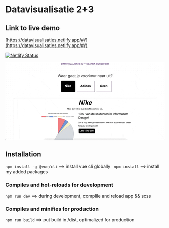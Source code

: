 # Datavisualisatie 2+3

## Link to live demo
[https://datavisualisaties.netlify.app/#/](https://datavisualisaties.netlify.app/#/)

[![Netlify Status](https://api.netlify.com/api/v1/badges/79cd5b72-7969-4ac1-831d-167cf0a2cba3/deploy-status)](https://app.netlify.com/sites/datavisualisaties/deploys)

![screenshot of website](https://github.com/deannabosschert/datavis-23/blob/trunk/src/assets/img/screencapture.gif)

## Installation
` npm install -g @vue/cli ` ==> install vue cli globally
` npm install` ==> install my added packages

### Compiles and hot-reloads for development
` npm run dev ` ==> during development, complile and reload app && scss

### Compiles and minifies for production

`npm run build` ==> put build in /dist, optimalized for production
